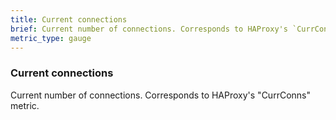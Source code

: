 ```yaml
---
title: Current connections
brief: Current number of connections. Corresponds to HAProxy's `CurrConns` metric.
metric_type: gauge
---
```

### Current connections

Current number of connections. Corresponds to HAProxy's "CurrConns" metric.
